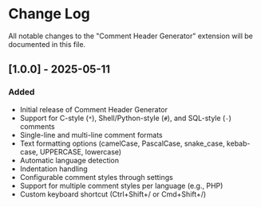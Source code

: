 # Change Log

All notable changes to the "Comment Header Generator" extension will be documented in this file.

## [1.0.0] - 2025-05-11

### Added
- Initial release of Comment Header Generator
- Support for C-style (`*`), Shell/Python-style (`#`), and SQL-style (`-`) comments
- Single-line and multi-line comment formats
- Text formatting options (camelCase, PascalCase, snake_case, kebab-case, UPPERCASE, lowercase)
- Automatic language detection
- Indentation handling
- Configurable comment styles through settings
- Support for multiple comment styles per language (e.g., PHP)
- Custom keyboard shortcut (Ctrl+Shift+/ or Cmd+Shift+/)